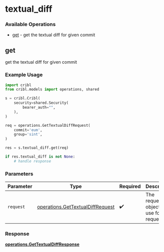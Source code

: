 # textual_diff

### Available Operations

* [get](#get) - get the textual diff for given commit

## get

get the textual diff for given commit

### Example Usage

```python
import cribl
from cribl.models import operations, shared

s = cribl.Cribl(
    security=shared.Security(
        bearer_auth="",
    ),
)

req = operations.GetTextualDiffRequest(
    commit='eum',
    group='sint',
)

res = s.textual_diff.get(req)

if res.textual_diff is not None:
    # handle response
```

### Parameters

| Parameter                                                                            | Type                                                                                 | Required                                                                             | Description                                                                          |
| ------------------------------------------------------------------------------------ | ------------------------------------------------------------------------------------ | ------------------------------------------------------------------------------------ | ------------------------------------------------------------------------------------ |
| `request`                                                                            | [operations.GetTextualDiffRequest](../../models/operations/gettextualdiffrequest.md) | :heavy_check_mark:                                                                   | The request object to use for the request.                                           |


### Response

**[operations.GetTextualDiffResponse](../../models/operations/gettextualdiffresponse.md)**

